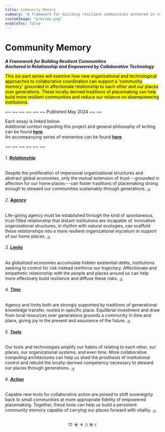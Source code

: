 ```yaml
---
title: Community Memory
summary: "A framework for building resilient communities anchored in relationship and empowered by collaborative technology"
customImage: "preview.png"
enableToc: false
---
```


<h1>Community Memory</h1>
<h5 style="margin:0;">A Framework for Building Resilient Communities <br> Anchored in Relationship and Empowered by Collaborative Technology</h5>


<mark class="blurb">This six-part series will examine how new organizational and
technological approaches to collaborative coordination can support a
'community memory' grounded in affectionate relationship to each other
and our places over generations. These locally derived traditions of
placemaking can help build more resilient communities and reduce our
reliance on disempowering institutions.</blurb>



~~ ~~ ~~ ~~ ~~ ~~
Published May 2024
~~ ~~

Each essay is linked below. <br>
Additional context regarding this project and general philosophy of writing can be found [**here**](/Philosophy).
<br>
An accompanying series of mementos can be found <a href="https://memento.memory.community" class="internal-link" target='_blank' rel='noopener noreferrer'><strong>here</strong></a>.
<br>

~~ ~~ ~~ ~~ ~~ ~~


###### 1. [**Relationship**](/1-relationship)

Despite the proliferation of impersonal organizational structures and
abstract global economies, only the mutual extension of
trust---grounded in affection for our home places---can foster
traditions of placemaking strong enough to steward our communities
sustainably through generations. <small>[→](/1-relationship)</small>

###### 2.  [**Agency**](/2-agency)

Life-giving agency must be established through the kind of
spontaneous, trust-filled relationship that distant institutions are
incapable of. Innovative organizational structures, in rhythm with
natural ecologies, can scaffold these relationships into a more
resilient organizational mycelium in support of our home places. <small>[→](/2-agency)</small>

###### 3. [**Limits**](/3-limits)

As globalized economies accumulate hidden existential debts,
institutions seeking to control for risk instead reinforce our
trajectory. Affectionate and empathetic relationship with the people
and places around us can help more effectively build resilience and
diffuse these risks. <small>[→](/3-limits)</small>

###### 4. [**Time**](/4-time)

Agency and limits both are strongly supported by traditions of
generational knowledge transfer, rooted in specific place. Equilibrial
investment and draw from local resources over generations grounds a
community in time and place, giving joy in the present and assurance
of the future. <small>[→](/4-time)</small>

###### 5. [**Tools**](/5-tools)

Our tools and technologies amplify our habits of relating to each
other, our places, our organizational systems, and even time. More
collaborative computing architectures can help us shed the prosthesis
of institutional control and rebuild the locally-derived competency
necessary to steward our places through generations. <small>[→](/5-tools)</small>

###### 6. [**Action**](/6-action)

Capable new tools for collaborative action are poised to shift
sovereignty back to small communities at more appropriate fidelity of
empowered placemaking. Together, these tools can help us build a
persistent community memory capable of carrying our places forward
with vitality. <small>[→](/6-action)</small>


<br>
<div style="text-align:center">
♡ ☀ ⚘ ⏱ ⚒ ☇ 
</div>